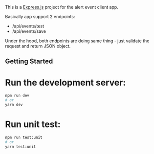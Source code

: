 This is a [Express.js](https://expressjs.com/) project for the alert event client app.

Basically app support 2 endpoints:

- /api/events/test
- /api/events/save

Under the hood, both endpoints are doing same thing - just validate the request and return JSON object.

## Getting Started

# Run the development server:

```bash
npm run dev
# or
yarn dev
```

# Run unit test:

```bash
npm run test:unit
# or
yarn test:unit
```

